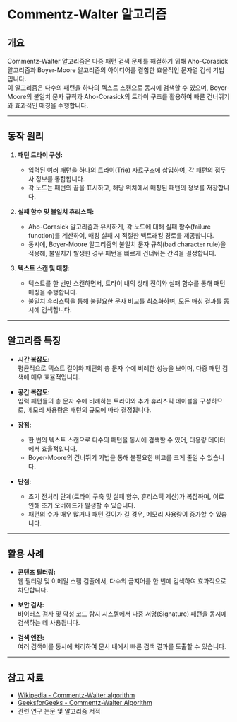 # Commentz-Walter 알고리즘

## 개요
Commentz-Walter 알고리즘은 다중 패턴 검색 문제를 해결하기 위해 Aho-Corasick 알고리즘과 Boyer-Moore 알고리즘의 아이디어를 결합한 효율적인 문자열 검색 기법입니다.  
이 알고리즘은 다수의 패턴을 하나의 텍스트 스캔으로 동시에 검색할 수 있으며, Boyer-Moore의 불일치 문자 규칙과 Aho-Corasick의 트라이 구조를 활용하여 빠른 건너뛰기와 효과적인 매칭을 수행합니다.

---

## 동작 원리
1. **패턴 트라이 구성:**  
   - 입력된 여러 패턴을 하나의 트라이(Trie) 자료구조에 삽입하여, 각 패턴의 접두사 정보를 통합합니다.
   - 각 노드는 패턴의 끝을 표시하고, 해당 위치에서 매칭된 패턴의 정보를 저장합니다.

2. **실패 함수 및 불일치 휴리스틱:**  
   - Aho-Corasick 알고리즘과 유사하게, 각 노드에 대해 실패 함수(failure function)를 계산하여, 매칭 실패 시 적절한 백트래킹 경로를 제공합니다.
   - 동시에, Boyer-Moore 알고리즘의 불일치 문자 규칙(bad character rule)을 적용해, 불일치가 발생한 경우 패턴을 빠르게 건너뛰는 간격을 결정합니다.

3. **텍스트 스캔 및 매칭:**  
   - 텍스트를 한 번만 스캔하면서, 트라이 내의 상태 전이와 실패 함수를 통해 패턴 매칭을 수행합니다.
   - 불일치 휴리스틱을 통해 불필요한 문자 비교를 최소화하며, 모든 매칭 결과를 동시에 검색합니다.

---

## 알고리즘 특징
- **시간 복잡도:**  
  평균적으로 텍스트 길이와 패턴의 총 문자 수에 비례한 성능을 보이며, 다중 패턴 검색에 매우 효율적입니다.
  
- **공간 복잡도:**  
  입력 패턴들의 총 문자 수에 비례하는 트라이와 추가 휴리스틱 테이블을 구성하므로, 메모리 사용량은 패턴의 규모에 따라 결정됩니다.
  
- **장점:**  
  - 한 번의 텍스트 스캔으로 다수의 패턴을 동시에 검색할 수 있어, 대용량 데이터에서 효율적입니다.
  - Boyer-Moore의 건너뛰기 기법을 통해 불필요한 비교를 크게 줄일 수 있습니다.
  
- **단점:**  
  - 초기 전처리 단계(트라이 구축 및 실패 함수, 휴리스틱 계산)가 복잡하며, 이로 인해 초기 오버헤드가 발생할 수 있습니다.
  - 패턴의 수가 매우 많거나 패턴 길이가 길 경우, 메모리 사용량이 증가할 수 있습니다.

---

## 활용 사례
- **콘텐츠 필터링:**  
  웹 필터링 및 이메일 스팸 검출에서, 다수의 금지어를 한 번에 검색하여 효과적으로 차단합니다.
  
- **보안 검사:**  
  바이러스 검사 및 악성 코드 탐지 시스템에서 다중 서명(Signature) 패턴을 동시에 검색하는 데 사용됩니다.
  
- **검색 엔진:**  
  여러 검색어를 동시에 처리하여 문서 내에서 빠른 검색 결과를 도출할 수 있습니다.

---

## 참고 자료
- [Wikipedia - Commentz-Walter algorithm](https://en.wikipedia.org/wiki/Commentz%E2%80%93Walter_algorithm)
- [GeeksforGeeks - Commentz-Walter Algorithm](https://www.geeksforgeeks.org/commentz-walter-algorithm-for-multiple-pattern-searching/)
- 관련 연구 논문 및 알고리즘 서적